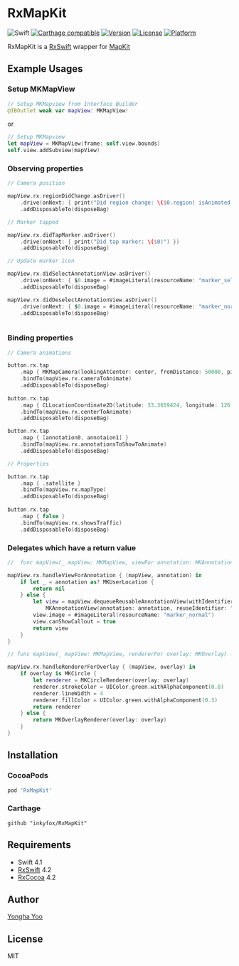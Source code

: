 # RxMapKit
![Swift](https://img.shields.io/badge/Swift-4.1-orange.svg)
[![Carthage compatible](https://img.shields.io/badge/Carthage-compatible-4BC51D.svg?style=flat)](https://github.com/Carthage/Carthage)
[![Version](https://img.shields.io/cocoapods/v/RxMapKit.svg?style=flat)](http://cocoapods.org/pods/RxMapKit)
[![License](https://img.shields.io/cocoapods/l/RxMapKit.svg?style=flat)](http://cocoapods.org/pods/RxMapKit)
[![Platform](https://img.shields.io/cocoapods/p/RxMapKit.svg?style=flat)](http://cocoapods.org/pods/RxMapKit)


RxMapKit is a [RxSwift](https://github.com/ReactiveX/RxSwift) wrapper for [MapKit](https://developer.apple.com/reference/mapkit)

## Example Usages

### Setup MKMapView
```swift
// Setup MKMapview from Interface Builder
@IBOutlet weak var mapView: MKMapView!
```
or
```swift
// Setup MKMapview
let mapView = MKMapView(frame: self.view.bounds)
self.view.addSubview(mapView)
```

### Observing properties
```swift
// Camera position

mapView.rx.regionDidChange.asDriver()
    .drive(onNext: { print("Did region change: \($0.region) isAnimated \($0.isAnimated)") })
    .addDisposableTo(disposeBag)

// Marker tapped

mapView.rx.didTapMarker.asDriver()
    .drive(onNext: { print("Did tap marker: \($0)") })
    .addDisposableTo(disposeBag)

// Update marker icon 

mapView.rx.didSelectAnnotationView.asDriver()
    .drive(onNext: { $0.image = #imageLiteral(resourceName: "marker_selected") })
    .addDisposableTo(disposeBag)

mapView.rx.didDeselectAnnotationView.asDriver()
    .drive(onNext: { $0.image = #imageLiteral(resourceName: "marker_normal") })
    .addDisposableTo(disposeBag)
                
```

### Binding properties
```Swift
// Camera animations

button.rx.tap
    .map { MKMapCamera(lookingAtCenter: center, fromDistance: 50000, pitch: 30, heading: 45) }
    .bindTo(mapView.rx.cameraToAnimate)
    .addDisposableTo(disposeBag)
    
button.rx.tap
    .map { CLLocationCoordinate2D(latitude: 33.3659424, longitude: 126.3476852) }
    .bindTo(mapView.rx.centerToAnimate)
    .addDisposableTo(disposeBag)

button.rx.tap
    .map { [annotation0, annotaion1] }
    .bindTo(mapView.rx.annotationsToShowToAnimate)
    .addDisposableTo(disposeBag)

// Properties

button.rx.tap
    .map { .satellite }
    .bindTo(mapView.rx.mapType)
    .addDisposableTo(disposeBag)
    
button.rx.tap
    .map { false }
    .bindTo(mapView.rx.showsTraffic)
    .addDisposableTo(disposeBag)

```

### Delegates which have a return value
```Swift
//  func mapView(_ mapView: MKMapView, viewFor annotation: MKAnnotation) -> MKAnnotationView?

mapView.rx.handleViewForAnnotation { (mapView, annotation) in
    if let _ = annotation as? MKUserLocation {
        return nil
    } else {
        let view = mapView.dequeueReusableAnnotationView(withIdentifier: "reusableIdentifier") ??
            MKAnnotationView(annotation: annotation, reuseIdentifier: "reusableIdentifier")
        view.image = #imageLiteral(resourceName: "marker_normal")
        view.canShowCallout = true
        return view
    }
}

// func mapView(_ mapView: MKMapView, rendererFor overlay: MKOverlay) -> MKOverlayRenderer

mapView.rx.handleRendererForOverlay { (mapView, overlay) in
    if overlay is MKCircle {
        let renderer = MKCircleRenderer(overlay: overlay)
        renderer.strokeColor = UIColor.green.withAlphaComponent(0.8)
        renderer.lineWidth = 4
        renderer.fillColor = UIColor.green.withAlphaComponent(0.3)
        return renderer
    } else {
        return MKOverlayRenderer(overlay: overlay)
    }
}

```

## Installation

### CocoaPods

```Ruby
pod 'RxMapKit'
```

### Carthage
```
github "inkyfox/RxMapKit"
```

## Requirements

- Swift 4.1
- [RxSwift](https://github.com/ReactiveX/RxSwift) 4.2
- [RxCocoa](https://github.com/ReactiveX/RxSwift) 4.2

## Author

[Yongha Yoo](http://inkyfox.oo-v.com)

## License

MIT

